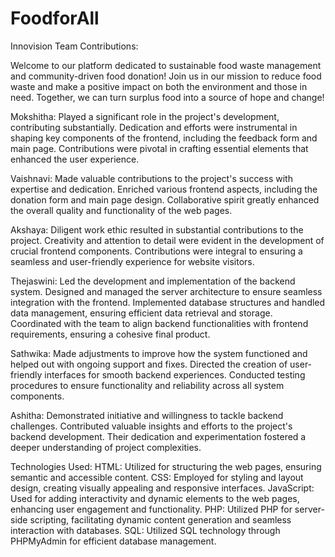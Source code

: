 # FoodforAll
Innovision Team 
Contributions:

Welcome to our platform dedicated to sustainable food waste management and community-driven food donation! Join us in our mission to reduce food waste and make a positive impact on both the environment and those in need. Together, we can turn surplus food into a source of hope and change!

Mokshitha:
Played a significant role in the project's development, contributing substantially.
Dedication and efforts were instrumental in shaping key components of the frontend, including the feedback form and main page.
Contributions were pivotal in crafting essential elements that enhanced the user experience.

Vaishnavi:
Made valuable contributions to the project's success with expertise and dedication.
Enriched various frontend aspects, including the donation form and main page design.
Collaborative spirit greatly enhanced the overall quality and functionality of the web pages.

Akshaya:
Diligent work ethic resulted in substantial contributions to the project.
Creativity and attention to detail were evident in the development of crucial frontend components.
Contributions were integral to ensuring a seamless and user-friendly experience for website visitors.

Thejaswini:
Led the development and implementation of the backend system.
Designed and managed the server architecture to ensure seamless integration with the frontend.
Implemented database structures and handled data management, ensuring efficient data retrieval and storage.
Coordinated with the team to align backend functionalities with frontend requirements, ensuring a cohesive final product.

Sathwika:
Made adjustments to improve how the system functioned and helped out with ongoing support and fixes.
Directed the creation of user-friendly interfaces for smooth backend experiences.
Conducted testing procedures to ensure functionality and reliability across all system components. 

Ashitha: 
Demonstrated initiative and willingness to tackle backend challenges.
Contributed valuable insights and efforts to the project's backend development.
Their dedication and experimentation fostered a deeper understanding of project complexities.


Technologies Used:
HTML: Utilized for structuring the web pages, ensuring semantic and accessible content.
CSS: Employed for styling and layout design, creating visually appealing and responsive interfaces.
JavaScript: Used for adding interactivity and dynamic elements to the web pages, enhancing user engagement and functionality.
PHP: Utilized PHP for server-side scripting, facilitating dynamic content generation and seamless interaction with databases.
SQL: Utilized SQL technology through PHPMyAdmin for efficient database management.
